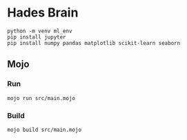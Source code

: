 # Hades Brain

```
python -m venv ml_env
pip install jupyter
pip install numpy pandas matplotlib scikit-learn seaborn

```

## Mojo

### Run

```
mojo run src/main.mojo
```

### Build
```
mojo build src/main.mojo
```
